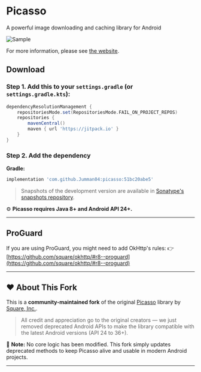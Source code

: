 Picasso
=======

A powerful image downloading and caching library for Android

![Sample](https://raw.githubusercontent.com/Jumman04/picasso-kotlin/refs/heads/master/website/static/sample.png)

For more information, please see [the website][1].

Download
--------

### Step 1. Add this to your `settings.gradle` (or `settings.gradle.kts`):

```groovy
dependencyResolutionManagement {
    repositoriesMode.set(RepositoriesMode.FAIL_ON_PROJECT_REPOS)
    repositories {
        mavenCentral()
        maven { url 'https://jitpack.io' }
    }
}
````

### Step 2. Add the dependency

**Gradle:**

```groovy
implementation 'com.github.Jumman04:picasso:51bc20abe5'
```

> Snapshots of the development version are available in [Sonatype's snapshots repository][snap].

⚙️ **Picasso requires Java 8+ and Android API 24+.**

---

## ProGuard

If you are using ProGuard, you might need to add OkHttp's rules:
👉 [https://github.com/square/okhttp/#r8--proguard](https://github.com/square/okhttp/#r8--proguard)

---

## ❤️ About This Fork

This is a **community-maintained fork** of the original [Picasso](https://github.com/square/picasso)
library by [Square, Inc.](https://squareup.com/).

> All credit and appreciation go to the original creators —
> we just removed deprecated Android APIs to make the library compatible with the latest Android
> versions (API 24 to 36+).

📌 **Note:** No core logic has been modified.
This fork simply updates deprecated methods to keep Picasso alive and usable in modern Android
projects.

---

[1]: https://square.github.io/picasso/

[2]: https://search.maven.org/search?q=g:com.squareup.picasso%20AND%20a:picasso

[snap]: https://s01.oss.sonatype.org/content/repositories/snapshots/